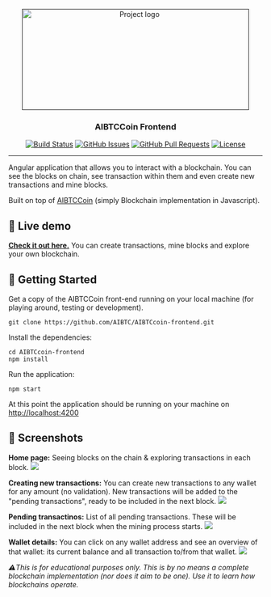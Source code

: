 <p align="center">
  <a href="" rel="noopener">
 <img width=450px height=200px src="https://AIBTC.github.io/AIBTCcoin-frontend/assets/img/github-project-logo.png" alt="Project logo"></a>
</p>

<h3 align="center">AIBTCCoin Frontend</h3>

<div align="center">

  [![Build Status](https://travis-ci.org/AIBTC/AIBTCcoin-frontend.svg?branch=master)](https://travis-ci.org/AIBTC/AIBTCcoin-frontend)
  [![GitHub Issues](https://img.shields.io/github/issues/AIBTC/AIBTCcoin-frontend.svg)](https://github.com/AIBTC/bearclaw/issues)
  [![GitHub Pull Requests](https://img.shields.io/github/issues-pr/AIBTC/AIBTCcoin-frontend.svg)](https://github.com/AIBTC/bearclaw/pulls)
  [![License](https://img.shields.io/badge/license-MIT-blue.svg)](/LICENSE)

</div>

---


Angular application that allows you to interact with a blockchain. You can see the blocks on chain, see transaction within them and even create new transactions and mine blocks.

Built on top of [AIBTCCoin](https://github.com/AIBTC/AIBTCCoin) (simply Blockchain implementation in Javascript).

## 👀 Live demo
**[Check it out here.](https://AIBTC.github.io/AIBTCcoin-frontend/)** You can create transactions, mine blocks and explore your own blockchain.

## 🏁 Getting Started <a name = "getting_started"></a>
Get a copy of the AIBTCCoin front-end running on your local machine (for playing around, testing or development).

```
git clone https://github.com/AIBTC/AIBTCcoin-frontend.git
```

Install the dependencies:
```
cd AIBTCcoin-frontend
npm install
```

Run the application:
```
npm start
```

At this point the application should be running on your machine on [http://localhost:4200](http://localhost:4200)


## 📸 Screenshots

**Home page:** Seeing blocks on the chain & exploring transactions in each block.
![](https://AIBTC.github.io/AIBTCcoin-frontend/assets/screenshots/blockchain-overview.png)

**Creating new transactions:** You can create new transactions to any wallet for any amount (no validation). New transactions will be added to the "pending transactions", ready to be included in the next block.
![](https://AIBTC.github.io/AIBTCcoin-frontend/assets/screenshots/create-new-transactions.png)

**Pending transactinos:** List of all pending transactions. These will be included in the next block when the mining process starts.
![](https://AIBTC.github.io/AIBTCcoin-frontend/assets/screenshots/pending-transactions.png)

**Wallet details:** You can click on any wallet address and see an overview of that wallet: its current balance and all transaction to/from that wallet.
![](https://AIBTC.github.io/AIBTCcoin-frontend/assets/screenshots/wallet-details.png)

*⚠️This is for educational purposes only. This is by no means a complete blockchain implementation (nor does it aim to be one). Use it to learn how blockchains operate.*

